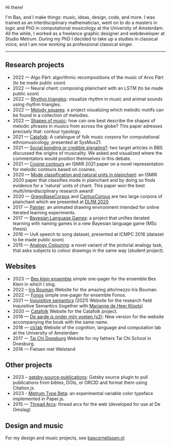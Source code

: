 Hi there!

I'm Bas, and I make things: music, ideas, design, code, and more. I was trained as an interdisciplinary mathematician, went on to do a masters in logic and PhD in computational musicology at the University of Amsterdam. All the while, I worked as a freelance graphic designer and webdeveloper at Studio Metrum. During my PhD I decided to take up a studies in classical voice, and I am now working as professional classical singer.

---

Research projects 
-----------------

- 2022 — Algo Pärt: algorithmic recompositions of the music of Arvo Pärt (to be made public soon)
- 2022 — Neural chant: composing plainchant with an LSTM (to be made public soon)
- 2022 — [Rhythm triangles](https://github.com/bacor/rhythm-triangles): visualize rhythm in music and animal sounds using rhythm triangles.
- 2022 — [Melody squares](https://github.com/bacor/melody-squares): a project visualizing which melodic motifs can be found in a collection of melodies.
- 2022 — [Shapes of music](https://github.com/bacor/shapes-of-music): how can one best describe the shapes of melodic phrases in musics from across the globe? This paper adresses precisely that: contour typology.
- 2021 — [Catafolk](https://bacor.github.io/catafolk/): A catalogue of folk music corpora for computational ethnomusicology, presented at SysMus21.
- 2021 — [Social bonding or credible signaling?](https://bacor.github.io/bbs-commentaries/): two target articles in BBS discussed the origins of musicality. We asked and visualized where the commentators would position themselves in this debate.
- 2021 — [Cosine contours](https://github.com/bacor/cosine-contours/) an ISMIR 2021 paper on a novel representation for melodic contours based on cosines.
- 2020 — [Mode classification and natural units in plainchant](https://github.com/bacor/ISMIR2020): an ISMIR 2020 paper that classifies mode in plainchant and by doing so finds evidence for a 'natural' units of chant. This paper won the best multi/interdisciplinary research award!
- 2020 — [GregoBaseCorpus](https://github.com/bacor/GregoBaseCorpus) and [CantusCorpus](https://github.com/bacor/CantusCorpus) are two large corpora of plainchant which we presented at [DLfM 2020](https://github.com/bacor/DLfM2020)
- 2017 — [Painter](https://github.com/bacor/painter): an animated drawing environment intended for online iterated learning experiments.
- 2017 — [Bayesian Language Games](https://github.com/bacor/thesis): a project that unifies iterated learning with naming games in a new Bayesian language game (MSc thesis)
- 2016 — UvA speech to song dataset, presented at ICMPC 2016 (dataset to be made public soon) 
- 2015 — [Analogy Colouring](https://github.com/bacor/AnalogyColouring): a novel variant of the pictorial analogy task, that asks subjects to colour drawings in the same way (student project).

Websites
--------

- 2023 — [Bes klein ensemble](https://besklein.nl) simple one-pager for the ensemble Bes Klein in which I sing.
- 2022 – [Iris Bouman](https://irisbouman.nl) Website for the amazing alto/mezzo Iris Bouman.
- 2022 — [Fonos](https://ensemblefonos.eu) simple one-pager for ensemble Fonos.
- 2021 — [Inquisitive semantics](https://projects.illc.uva.nl/inquisitivesemantics/Home) (2021) Website for the research field Inquisitive Semantics (together with [Marianne de Heer Kloots](https://mdhk.net/))
- 2020 — [Catafolk](https://bacor.github.io/catafolk/) Website for the Catafolk project.
- 2019 — [De aarde is onder mijn voeten (v2)](https://deaardeisondermijnvoeten.nl/): New version for the website accompanying the book with the same name.
- 2018 — [clclab](https://projects.illc.uva.nl/LaCo/clclab/) Website of the cognition, language
and computation lab at the University of Amsterdam
- 2017 — [Tai Chi Doesburg](https://taichidoesburg.nl) Website for my fathers Tai Chi School in Doesburg.
- 2016 — Fietsen met Welstand

Other projects
-------------

- 2023 – [gatsby-source-publications](https://github.com/bacor/gatsby-source-publications): Gatsby source plugin to pull publications from bibtex, DOIs, or ORCID and format them using Citation.js.
- 2023 - [Metrum Type Beta](https://bacor.github.io/metrum-type): an experimental variable color typeface implemented in Paper.js.
- 2015 — [Thread Arcs](https://github.com/bacor/thread-arcs): thread arcs for the web (developed for use at De Omslag)

Design and music
----------------

For my design and music projects, see [bascornelissen.nl](https://bascornelissen.nl)
